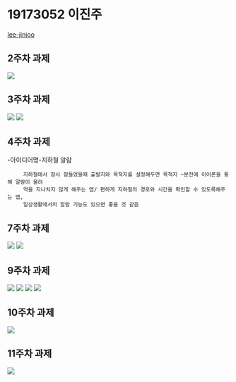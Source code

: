# 19173052 이진주
  [lee-jinjoo](https://github.com/lee-jinjoo)
## 2주차 과제
<img width="" height="" src="./png/2주차 과제.PNG"></img>

## 3주차 과제
<img width="" height="" src="./png/네이버창.PNG"></img>
<img width="" height="" src="./png/전화.PNG"></img>

## 4주차 과제
   -아이디어명-지하철 알람
   
         지하철에서 잠시 잠들었을때 출발지와 목적지를 설정해두면 목적지 ~분전에 이어폰을 통해 알람이 울려 
         역을 지나치지 않게 해주는 앱/ 편하게 지하철의 경로와 시간을 확인할 수 있도록해주는 앱,
         일상생활에서의 알람 기능도 있으면 좋을 것 같음
         
## 7주차 과제
<img width="" height="" src="./png/7주차 과제1.PNG"></img>
<img width="" height="" src="./png/7주차 과제2.PNG"></img>

## 9주차 과제
<img width="" height="" src="./png/9주차 과제 이미지 바꾸기 전.PNG"></img>
<img width="" height="" src="./png/9주차 과제 이미지 바꾸기 후.PNG"></img>
<img width="" height="" src="./png/9주차 과제 width.PNG"></img>
<img width="" height="" src="./png/9주차 과제 height.PNG"></img>

## 10주차 과제
<img width="" height="" src="./png/10주차 과제.PNG"></img>

## 11주차 과제
<img width="" height="" src="./png/11주차과제.PNG"></img>
